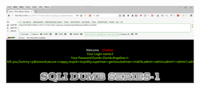 ![image-20230301023849892](https://raw.githubusercontent.com/countdracular/pic-md/main/202303010238025.png)